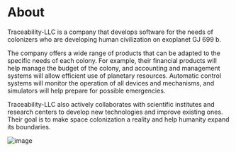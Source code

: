 # About

Traceability-LLC is a company that develops software for the needs of colonizers who are developing human civilization on exoplanet GJ 699 b.

The company offers a wide range of products that can be adapted to the specific needs of each colony. For example, their financial products will help manage the budget of the colony, and accounting and management systems will allow efficient use of planetary resources. Automatic control systems will monitor the operation of all devices and mechanisms, and simulators will help prepare for possible emergencies.

Traceability-LLC also actively collaborates with scientific institutes and research centers to develop new technologies and improve existing ones. Their goal is to make space colonization a reality and help humanity expand its boundaries.

![image](https://github.com/Traceability-LLC/.github/assets/4077607/8aa1e40a-463d-437e-948b-ab98eca15edd)

